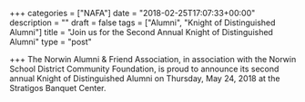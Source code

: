 +++
categories = ["NAFA"]
date = "2018-02-25T17:07:33+00:00"
description = ""
draft = false
tags = ["Alumni", "Knight of Distinguished Alumni"]
title = "Join us for the Second Annual Knight of Distinguished Alumni"
type = "post"

+++
The Norwin Alumni & Friend Association, in association with the Norwin School District Community Foundation, is proud to announce its second annual Knight of Distinguished Alumni on Thursday, May 24, 2018 at the Stratigos Banquet Center. 
